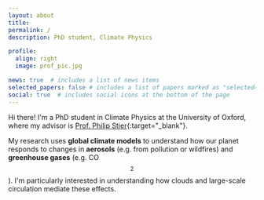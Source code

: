 ```yaml
---
layout: about
title:
permalink: /
description: PhD student, Climate Physics

profile:
  align: right
  image: prof_pic.jpg

news: true  # includes a list of news items
selected_papers: false # includes a list of papers marked as "selected={true}"
social: true  # includes social icons at the bottom of the page
---
```



Hi there! I'm a PhD student in Climate Physics at the University of Oxford, where my advisor is [Prof. Philip Stier](https://www2.physics.ox.ac.uk/contacts/people/stier){:target="\_blank"}.

My research uses **global climate models** to understand how our planet responds to changes in **aerosols** (e.g. from pollution or wildfires) and **greenhouse gases** (e.g. CO$$ _{2} $$). I'm particularly interested in understanding how clouds and large-scale circulation mediate these effects.
